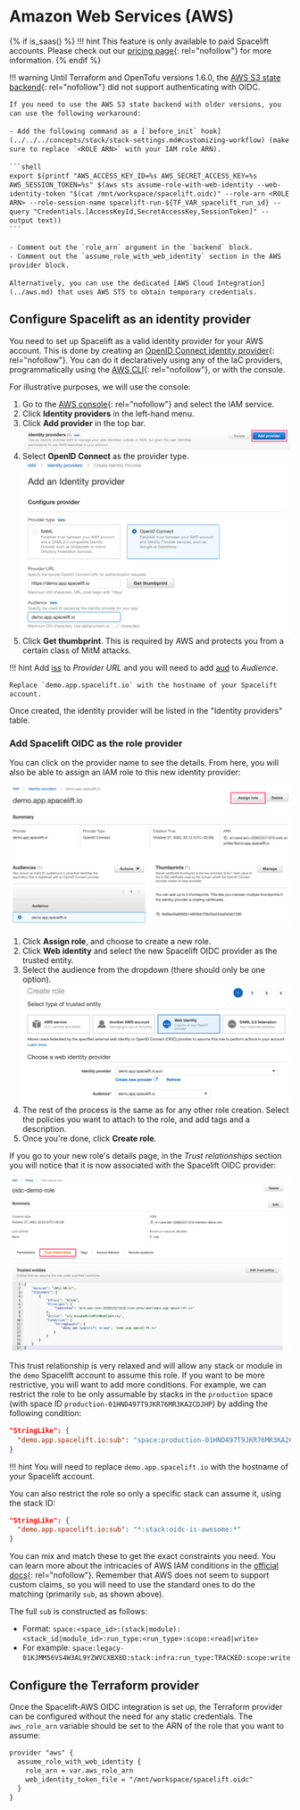 # Amazon Web Services (AWS)

{% if is_saas() %}
!!! hint
    This feature is only available to paid Spacelift accounts. Please check out our [pricing page](https://spacelift.io/pricing){: rel="nofollow"} for more information.
{% endif %}

!!! warning
    Until Terraform and OpenTofu versions 1.6.0, the [AWS S3 state backend](https://developer.hashicorp.com/terraform/language/settings/backends/s3){: rel="nofollow"} did not support authenticating with OIDC.

    If you need to use the AWS S3 state backend with older versions, you can use the following workaround:

    - Add the following command as a [`before_init` hook](../../../concepts/stack/stack-settings.md#customizing-workflow) (make sure to replace `<ROLE ARN>` with your IAM role ARN).

    ```shell
    export $(printf "AWS_ACCESS_KEY_ID=%s AWS_SECRET_ACCESS_KEY=%s AWS_SESSION_TOKEN=%s" $(aws sts assume-role-with-web-identity --web-identity-token "$(cat /mnt/workspace/spacelift.oidc)" --role-arn <ROLE ARN> --role-session-name spacelift-run-${TF_VAR_spacelift_run_id} --query "Credentials.[AccessKeyId,SecretAccessKey,SessionToken]" --output text))
    ```

    - Comment out the `role_arn` argument in the `backend` block.
    - Comment out the `assume_role_with_web_identity` section in the AWS provider block.

    Alternatively, you can use the dedicated [AWS Cloud Integration](../aws.md) that uses AWS STS to obtain temporary credentials.

## Configure Spacelift as an identity provider

You need to set up Spacelift as a valid identity provider for your AWS account. This is done by creating an [OpenID Connect identity provider](https://docs.aws.amazon.com/IAM/latest/UserGuide/id_roles_providers_create_oidc.html){: rel="nofollow"}. You can do it declaratively using any of the IaC providers, programmatically using the [AWS CLI](https://aws.amazon.com/cli/){: rel="nofollow"}, or with the console.

For illustrative purposes, we will use the console:

1. Go to the [AWS console](https://console.aws.amazon.com/iam/home#/home){: rel="nofollow"} and select the IAM service.
2. Click **Identity providers** in the left-hand menu.
3. Click **Add provider** in the top bar.
    ![Add provider](<../../../assets/screenshots/oidc/aws-iam-add-provider.png>)
4. Select **OpenID Connect** as the provider type.
    ![Configure provider](<../../../assets/screenshots/oidc/aws-iam-configure-provider.png>)
5. Click **Get thumbprint**. This is required by AWS and protects you from a certain class of MitM attacks.

!!! hint
    Add [iss](README.md#standard-claims) to _Provider URL_ and you will need to add [aud](README.md#standard-claims) to _Audience_.

    Replace `demo.app.spacelift.io` with the hostname of your Spacelift account.

Once created, the identity provider will be listed in the "Identity providers" table.

### Add Spacelift OIDC as the role provider

You can click on the provider name to see the details. From here, you will also be able to assign an IAM role to this new identity provider:

![Provider details](<../../../assets/screenshots/oidc/aws-iam-provider-details.png>)

1. Click **Assign role**, and choose to create a new role.
2. Click **Web identity** and select the new Spacelift OIDC provider as the trusted entity.
3. Select the audience from the dropdown (there should only be one option).
    ![Choosing role provider](<../../../assets/screenshots/oidc/aws-iam-choosing-role-provider.png>)
4. The rest of the process is the same as for any other role creation. Select the policies you want to attach to the role, and add tags and a description.
5. Once you're done, click **Create role**.

If you go to your new role's details page, in the _Trust relationships_ section you will notice that it is now associated with the Spacelift OIDC provider:

![Trust relationship](<../../../assets/screenshots/oidc/aws-iam-trust-relationship.png>)

This trust relationship is very relaxed and will allow any stack or module in the `demo` Spacelift account to assume this role. If you want to be more restrictive, you will want to add more conditions. For example, we can restrict the role to be only assumable by stacks in the `production` space (with space ID `production-01HND497T9JKR76MR3KA2CDJHP`) by adding the following condition:

```json
"StringLike": {
  "demo.app.spacelift.io:sub": "space:production-01HND497T9JKR76MR3KA2CDJHP:*"
}
```

!!! hint
    You will need to replace `demo.app.spacelift.io` with the hostname of your Spacelift account.

You can also restrict the role so only a specific stack can assume it, using the stack ID:

```json
"StringLike": {
  "demo.app.spacelift.io:sub": "*:stack:oidc-is-awesome:*"
}
```

You can mix and match these to get the exact constraints you need. You can learn more about the intricacies of AWS IAM conditions in the [official docs](https://docs.aws.amazon.com/IAM/latest/UserGuide/reference_policies_elements_condition.html){: rel="nofollow"}. Remember that AWS does not seem to support custom claims, so you will need to use the standard ones to do the matching (primarily `sub`, as shown above).

The full `sub` is constructed as follows:

* Format: `space:<space_id>:(stack|module):<stack_id|module_id>:run_type:<run_type>:scope:<read|write>`
* For example: `space:legacy-01KJMM56VS4W3AL9YZWVCXBX8D:stack:infra:run_type:TRACKED:scope:write`

## Configure the Terraform provider

Once the Spacelift-AWS OIDC integration is set up, the Terraform provider can be configured without the need for any static credentials. The `aws_role_arn` variable should be set to the ARN of the role that you want to assume:

```hcl
provider "aws" {
  assume_role_with_web_identity {
    role_arn = var.aws_role_arn
    web_identity_token_file = "/mnt/workspace/spacelift.oidc"
  }
}
```
